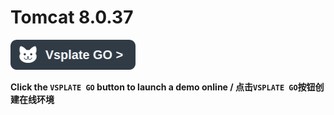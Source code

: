 # Tomcat 8.0.37

<a href="https://www.vsplate.com/?docker-compose=https://github.com/vsplate/dcenvs/tomcat/8.0.37"><img alt="VSPLATE GO" src="https://raw.githubusercontent.com/vsplate/images/master/vsgo_btn.png" width="200px"></a>

**Click the `VSPLATE GO` button to launch a demo online / 点击`VSPLATE GO`按钮创建在线环境**